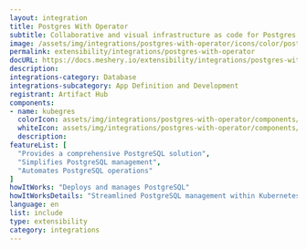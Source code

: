 ```yaml
---
layout: integration
title: Postgres With Operator
subtitle: Collaborative and visual infrastructure as code for Postgres With Operator
image: /assets/img/integrations/postgres-with-operator/icons/color/postgres-with-operator-color.svg
permalink: extensibility/integrations/postgres-with-operator
docURL: https://docs.meshery.io/extensibility/integrations/postgres-with-operator
description: 
integrations-category: Database
integrations-subcategory: App Definition and Development
registrant: Artifact Hub
components: 
- name: kubegres
  colorIcon: assets/img/integrations/postgres-with-operator/components/kubegres/icons/color/kubegres-color.svg
  whiteIcon: assets/img/integrations/postgres-with-operator/components/kubegres/icons/white/kubegres-white.svg
  description: 
featureList: [
  "Provides a comprehensive PostgreSQL solution",
  "Simplifies PostgreSQL management",
  "Automates PostgreSQL operations"
]
howItWorks: "Deploys and manages PostgreSQL"
howItWorksDetails: "Streamlined PostgreSQL management within Kubernetes"
language: en
list: include
type: extensibility
category: integrations
---
```

